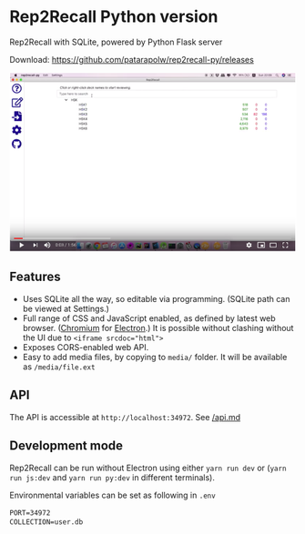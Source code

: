 # Rep2Recall Python version

Rep2Recall with SQLite, powered by Python Flask server

Download: <https://github.com/patarapolw/rep2recall-py/releases>

[![](/screenshots/0.png)](https://youtu.be/VDRyn7FUy8k)

## Features

- Uses SQLite all the way, so editable via programming. (SQLite path can be viewed at Settings.)
- Full range of CSS and JavaScript enabled, as defined by latest web browser. ([Chromium](https://www.chromium.org/Home) for [Electron](https://electronjs.org/docs/tutorial/about).) It is possible without clashing without the UI due to `<iframe srcdoc="html">`
- Exposes CORS-enabled web API.
- Easy to add media files, by copying to `media/` folder. It will be available as `/media/file.ext`

## API

The API is accessible at `http://localhost:34972`. See [/api.md](/api.md)

## Development mode

Rep2Recall can be run without Electron using either `yarn run dev` or (`yarn run js:dev` and `yarn run py:dev` in different terminals).

Environmental variables can be set as following in `.env`

```
PORT=34972
COLLECTION=user.db
```
